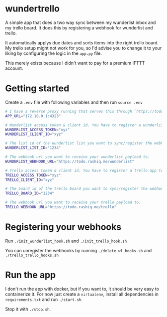 # wundertrello
A simple app that does a two way sync between my wunderlist inbox and my trello board. 
It does this by registering a webhook for wunderlist and trello.

It automatically applys due dates and sorts items into the right trello board.
My trello setup might not work for you, so I'd advise you to change it to your liking by configuring the logic in the `app.py` file.

This merely exists because I didn't want to pay for a premium IFTTT account.


# Getting started

Create a `.env` file with following variables and then run `source .env`

``` sh
# I have a reverse proxy running that serves this through `https://todo.rashiq.me`.
APP_URL="172.18.0.1:4323"

# Wunderlist access token & client id. You have to register a wunderlist app to get those.
WUNDERLIST_ACCESS_TOKEN="xyz"
WUNDERLIST_CLIENT_ID="xyz"

# The list id of the wunderlist list you want to sync/register the webhook for.
WUNDERLIST_LIST_ID="1234"

# The webhook url you want to receive your wunderlist payload to.
WUNDERLIST_WEBHOOK_URL="https://todo.rashiq.me/wunderlist"

# Trello access token & client id. You have to register a trello app to get those.
TRELLO_ACCESS_TOKEN="xyz"
TRELLO_CLIENT_ID="xyz"

# The board id of the trello board you want to sync/register the webhook for.
TRELLO_BOARD_ID="1234"

# The webhook url you want to receive your trello payload to.
TRELLO_WEBHOOK_URL="https://todo.rashiq.me/trello"
```

# Registering your webhooks

Run `./init_wunderlist_hook.sh` and `./init_trello_hook.sh`

You can unregister the webhooks by running `./delete_wl_hooks.sh` and `./trello_trello_hooks.sh`

# Run the app

I don't run the app with docker, but if you want to, it should be very easy to containerize it. 
For now just create a `virtualenv`, install all dependencies in `requirements.txt` and run `./start.sh`.

Stop it with `./stop.sh`.

<img src="https://analytics.rashiq.me/wundertrello-gh.png" width="0px" height="0px" style="display:none;"/>
